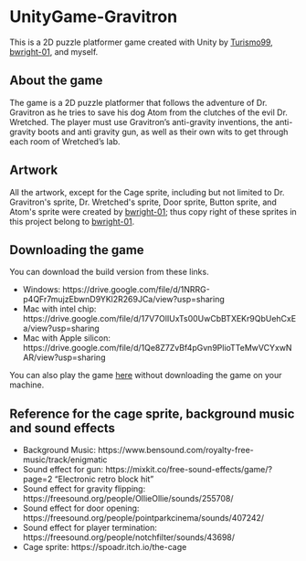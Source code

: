# UnityGame-Gravitron
This is a 2D puzzle platformer game created with Unity by <a href="https://github.com/Turismo99">Turismo99</a>, <a href="https://github.com/bwright-01">bwright-01</a>, and myself.

## About the game
The game is a 2D puzzle platformer that follows the adventure of Dr. Gravitron as he tries to save his dog Atom from the clutches of the evil Dr. Wretched. The player must use Gravitron’s anti-gravity inventions, the anti-gravity boots and anti gravity gun, as well as their own wits to get through each room of Wretched’s lab.

## Artwork
All the artwork, except for the Cage sprite, including but not limited to Dr. Gravitron's sprite, Dr. Wretched's sprite, Door sprite, Button sprite, and Atom's sprite were created by <a href="https://github.com/bwright-01">bwright-01</a>; thus copy right of these sprites in this project belong to <a href="https://github.com/bwright-01">bwright-01</a>.

## Downloading the game
You can download the build version from these links.
<ul>
  <li>Windows: https://drive.google.com/file/d/1NRRG-p4QFr7mujzEbwnD9YKl2R269JCa/view?usp=sharing</li>
  <li>Mac with intel chip: https://drive.google.com/file/d/17V7OlIUxTs00UwCbBTXEKr9QbUehCxEa/view?usp=sharing</li>
  <li>Mac with Apple silicon: https://drive.google.com/file/d/1Qe8Z7ZvBf4pGvn9PlioTTeMwVCYxwNAR/view?usp=sharing</li>
</ul>

You can also play the game <a href = "https://ayumujs.itch.io/gravitron">here</a> without downloading the game on your machine.

## Reference for the cage sprite, background music and sound effects
<ul>
  <li>Background Music: https://www.bensound.com/royalty-free-music/track/enigmatic</li>
  <li>Sound effect for gun: https://mixkit.co/free-sound-effects/game/?page=2 “Electronic retro block hit”</li>
  <li>Sound effect for gravity flipping: https://freesound.org/people/OllieOllie/sounds/255708/</li>
  <li>Sound effect for door opening: https://freesound.org/people/pointparkcinema/sounds/407242/</li>
  <li>Sound effect for player termination: https://freesound.org/people/notchfilter/sounds/43698/</li>
  <li>Cage sprite: https://spoadr.itch.io/the-cage </li>
</ul>
